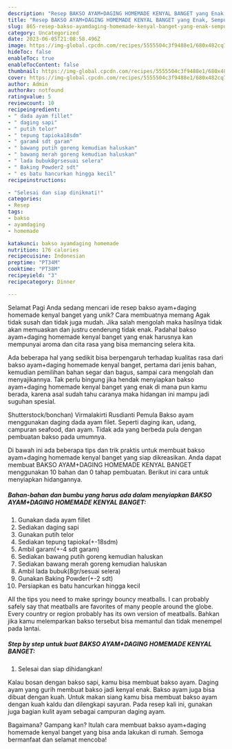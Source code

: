 ```yaml
---
description: "Resep BAKSO AYAM+DAGING HOMEMADE KENYAL BANGET yang Enak, Sempurna"
title: "Resep BAKSO AYAM+DAGING HOMEMADE KENYAL BANGET yang Enak, Sempurna"
slug: 865-resep-bakso-ayamdaging-homemade-kenyal-banget-yang-enak-sempurna
category: Uncategorized
date: 2023-06-05T21:08:58.496Z
image: https://img-global.cpcdn.com/recipes/5555504c3f9488e1/680x482cq70/bakso-ayamdaging-homemade-kenyal-banget-foto-resep-utama.jpg
hideToc: false
enableToc: true
enableTocContent: false
thumbnail: https://img-global.cpcdn.com/recipes/5555504c3f9488e1/680x482cq70/bakso-ayamdaging-homemade-kenyal-banget-foto-resep-utama.jpg
cover: https://img-global.cpcdn.com/recipes/5555504c3f9488e1/680x482cq70/bakso-ayamdaging-homemade-kenyal-banget-foto-resep-utama.jpg
author: Admin
authorAv: notfound
ratingvalue: 5
reviewcount: 10
recipeingredient:
- " dada ayam fillet"
- " daging sapi"
- " putih telor"
- " tepung tapioka18sdm"
- " garam4 sdt garam"
- " bawang putih goreng kemudian haluskan"
- " bawang merah goreng kemudian haluskan"
- " lada bubuk8grsesuai selera"
- " Baking Powder2 sdt"
- " es batu hancurkan hingga kecil"
recipeinstructions:

- "Selesai dan siap dinikmati!"
categories:
- Resep
tags:
- bakso
- ayamdaging
- homemade

katakunci: bakso ayamdaging homemade 
nutrition: 176 calories
recipecuisine: Indonesian
preptime: "PT34M"
cooktime: "PT38M"
recipeyield: "3"
recipecategory: Dinner

---
```



Selamat Pagi Anda sedang mencari ide resep bakso ayam+daging homemade kenyal banget yang unik? Cara membuatnya memang Agak tidak susah dan tidak juga mudah. Jika salah mengolah maka hasilnya tidak akan memuaskan dan justru cenderung tidak enak. Padahal bakso ayam+daging homemade kenyal banget yang enak harusnya kan mempunyai aroma dan cita rasa yang bisa memancing selera kita.


Ada beberapa hal yang sedikit bisa berpengaruh terhadap kualitas rasa dari bakso ayam+daging homemade kenyal banget, pertama dari jenis bahan, kemudian pemilihan bahan segar dan bagus, sampai cara mengolah dan menyajikannya. Tak perlu bingung jika hendak menyiapkan bakso ayam+daging homemade kenyal banget yang enak di mana pun kamu berada, karena asal sudah tahu caranya maka hidangan ini mampu jadi suguhan spesial.

Shutterstock/bonchan) Virmalakirti Rusdianti Pemula Bakso ayam menggunakan daging dada ayam filet. Seperti daging ikan, udang, campuran seafood, dan ayam. Tidak ada yang berbeda pula dengan pembuatan bakso pada umumnya.


Di bawah ini ada beberapa tips dan trik praktis untuk membuat bakso ayam+daging homemade kenyal banget yang siap dikreasikan. Anda dapat membuat BAKSO AYAM+DAGING HOMEMADE KENYAL BANGET menggunakan 10 bahan dan 0 tahap pembuatan. Berikut ini cara untuk menyiapkan hidangannya.

<!--inarticleads1-->

##### Bahan-bahan dan bumbu yang harus ada dalam menyiapkan BAKSO AYAM+DAGING HOMEMADE KENYAL BANGET:

1. Gunakan  dada ayam fillet
1. Sediakan  daging sapi
1. Gunakan  putih telor
1. Sediakan  tepung tapioka(+-18sdm)
1. Ambil  garam(+-4 sdt garam)
1. Sediakan  bawang putih goreng kemudian haluskan
1. Sediakan  bawang merah goreng kemudian haluskan
1. Ambil  lada bubuk(8gr/sesuai selera)
1. Gunakan  Baking Powder(+-2 sdt)
1. Persiapkan  es batu hancurkan hingga kecil


All the tips you need to make springy bouncy meatballs. I can probably safely say that meatballs are favorites of many people around the globe. Every country or region probably has its own version of meatballs. Bahkan jika kamu melemparkan bakso tersebut bisa memantul dan tidak menempel pada lantai. 

<!--inarticleads2-->

##### Step by step untuk buat BAKSO AYAM+DAGING HOMEMADE KENYAL BANGET:


1. Selesai dan siap dihidangkan!

Kalau bosan dengan bakso sapi, kamu bisa membuat bakso ayam. Daging ayam yang gurih membuat bakso jadi kenyal enak. Bakso ayam juga bisa dibuat dengan kuah. Untuk makan siang kamu bisa membuat bakso ayam dengan kuah kaldu dan dilengkapi sayuran. Pada resep kali ini, gunakan juga bagian kulit ayam sebagai campuran daging ayam. 

Bagaimana? Gampang kan? Itulah cara membuat bakso ayam+daging homemade kenyal banget yang bisa anda lakukan di rumah. Semoga bermanfaat dan selamat mencoba!
